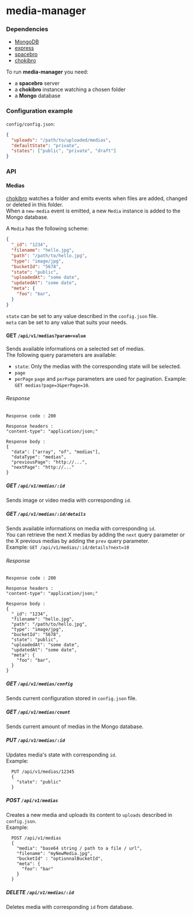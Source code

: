 # media-manager

### Dependencies

* [MongoDB](https://docs.mongodb.com/manual/)
* [express](https://expressjs.com)
* [spacebro](https://github.com/spacebro/spacebro)
* [chokibro](https://github.com/soixantecircuits/chokibro)

To run **media-manager** you need:
- a **spacebro** server
- a **chokibro** instance watching a chosen folder
- a **Mongo** database

### Configuration example

`config/config.json`:
```json
{
  "uploads": "/path/to/uploaded/medias",
  "defaultState": "private",
  "states": ["public", "private", "draft"]
}
```

### API

#### Medias

[chokibro](https://github.com/soixantecircuits/chokibro) watches a folder and emits events when files are added, changed or deleted in this folder.  
When a `new-media` event is emitted, a new `Media` instance is added to the Mongo database.

A `Media` has the following scheme:

```json
{
  "_id": "1234",
  "filename": "hello.jpg",
  "path": "/path/to/hello.jpg",
  "type": "image/jpg",
  "bucketId": "5678",
  "state": "public",
  "uploadedAt": "some date",
  "updatedAt": "some date",
  "meta": {
    "foo": "bar",
  }
}
```

`state` can be set to any value described in the `config.json` file.  
`meta` can be set to any value that suits your needs.

#### GET `/api/v1/medias?param=value`
Sends available informations on a selected set of medias.  
The following query parameters are available:  
- `state`: Only the medias with the corresponding state will be selected.
- `page`
- `perPage`
`page` and `perPage` parameters are used for pagination. Example: `GET medias?page=3&perPage=10`.

###### Response
```
Response code : 200

Response headers :
"content-type": "application/json;"

Response body :
{
  "data": ["array", "of", "medias"],
  "dataType": "medias",
  "previousPage": "http://...",
  "nextPage": "http://..."
}
```

##### GET `/api/v1/medias/:id`
Sends image or video media with corresponding `id`.

##### GET `/api/v1/medias/:id/details`
Sends available informations on media with corresponding `id`.  
You can retrieve the next X medias by adding the `next` query parameter or the X previous medias by adding the `prev` query parameter.  
Example: `GET /api/v1/medias/:id/details?next=10`

###### Response
```
Response code : 200

Response headers :
"content-type": "application/json;"

Response body :
{
  "_id": "1234",
  "filename": "hello.jpg",
  "path": "/path/to/hello.jpg",
  "type": "image/jpg",
  "bucketId": "5678",
  "state": "public",
  "uploadedAt": "some date",
  "updatedAt": "some date",
  "meta": {
    "foo": "bar",
  }
}
```

##### GET `/api/v1/medias/config`
Sends current configuration stored in `config.json` file.

##### GET `/api/v1/medias/count`
Sends current amount of medias in the Mongo database.

##### PUT `/api/v1/medias/:id`
Updates media's state with corresponding `id`.  
Example:
```
  PUT /api/v1/medias/12345
  {
    "state": "public"
  }
```

##### POST `/api/v1/medias`
Creates a new media and uploads its content to `uploads` described in `config.json`.  
Example:
```
  POST /api/v1/medias
  {
    "media": "base64 string / path to a file / url",
    "filename": "myNewMedia.jpg",
    "bucketId" : "optionnalBucketId",
    "meta": {
      "foo": "bar"
    }
  }
```

##### DELETE `/api/v1/medias/:id`
Deletes media with corresponding `id` from database.
